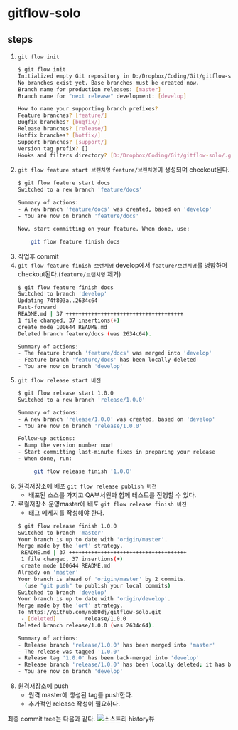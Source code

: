 # gitflow-solo

## steps 
1. `git flow init`
    ```bash
    $ git flow init
    Initialized empty Git repository in D:/Dropbox/Coding/Git/gitflow-solo/.git/
    No branches exist yet. Base branches must be created now.
    Branch name for production releases: [master] 
    Branch name for "next release" development: [develop] 

    How to name your supporting branch prefixes?
    Feature branches? [feature/] 
    Bugfix branches? [bugfix/] 
    Release branches? [release/] 
    Hotfix branches? [hotfix/] 
    Support branches? [support/] 
    Version tag prefix? [] 
    Hooks and filters directory? [D:/Dropbox/Coding/Git/gitflow-solo/.git/hooks]
    ```
2. `git flow feature start 브랜치명`
    `feature/브랜치명`이 생성되며 checkout된다.
    ```bash
    $ git flow feature start docs
    Switched to a new branch 'feature/docs'

    Summary of actions:
    - A new branch 'feature/docs' was created, based on 'develop'
    - You are now on branch 'feature/docs'

    Now, start committing on your feature. When done, use:

        git flow feature finish docs
    ```
3. 작업후 commit   
4. `git flow feature finish 브랜치명`
  develop에서 `feature/브랜치명`를 병합하며 checkout된다.(`feature/브랜치명` 제거)
    ```bash
    $ git flow feature finish docs
    Switched to branch 'develop'
    Updating 74f803a..2634c64
    Fast-forward
    README.md | 37 +++++++++++++++++++++++++++++++++++++
    1 file changed, 37 insertions(+)
    create mode 100644 README.md
    Deleted branch feature/docs (was 2634c64).

    Summary of actions:
    - The feature branch 'feature/docs' was merged into 'develop'
    - Feature branch 'feature/docs' has been locally deleted
    - You are now on branch 'develop'
    ```
5. `git flow release start 버전`
	```bash
	$ git flow release start 1.0.0
	Switched to a new branch 'release/1.0.0'

	Summary of actions:
	- A new branch 'release/1.0.0' was created, based on 'develop'
	- You are now on branch 'release/1.0.0'

	Follow-up actions:
	- Bump the version number now!
	- Start committing last-minute fixes in preparing your release
	- When done, run:

		 git flow release finish '1.0.0'	

	```
6. 원격저장소에 배포 `git flow release publish 버전`
    * 배포된 소스를 가지고 QA부서원과 함께 테스트를 진행할 수 있다.
7. 로컬저장소 운영master에 배포 `git flow release finish 버젼`
	* 태그 메세지를 작성해야 한다.
	```bash
	$ git flow release finish 1.0.0
	Switched to branch 'master'
	Your branch is up to date with 'origin/master'.
	Merge made by the 'ort' strategy.
	 README.md | 37 +++++++++++++++++++++++++++++++++++++
	 1 file changed, 37 insertions(+)
	 create mode 100644 README.md
	Already on 'master'
	Your branch is ahead of 'origin/master' by 2 commits.
	  (use "git push" to publish your local commits)
	Switched to branch 'develop'
	Your branch is up to date with 'origin/develop'.
	Merge made by the 'ort' strategy.
	To https://github.com/nob0dj/gitflow-solo.git
	 - [deleted]         release/1.0.0
	Deleted branch release/1.0.0 (was 2634c64).

	Summary of actions:
	- Release branch 'release/1.0.0' has been merged into 'master'
	- The release was tagged '1.0.0'
	- Release tag '1.0.0' has been back-merged into 'develop'
	- Release branch 'release/1.0.0' has been locally deleted; it has been remotely deleted from 'origin'
	- You are now on branch 'develop'
	```
8. 원격저장소에 push 
	- 원격 master에 생성된 tag를 push한다. 
	- 추가적인 release 작성이 필요하다.

최종 commit tree는 다음과 같다.
![소스트리 history뷰](https://d.pr/i/KxyRsx+)
